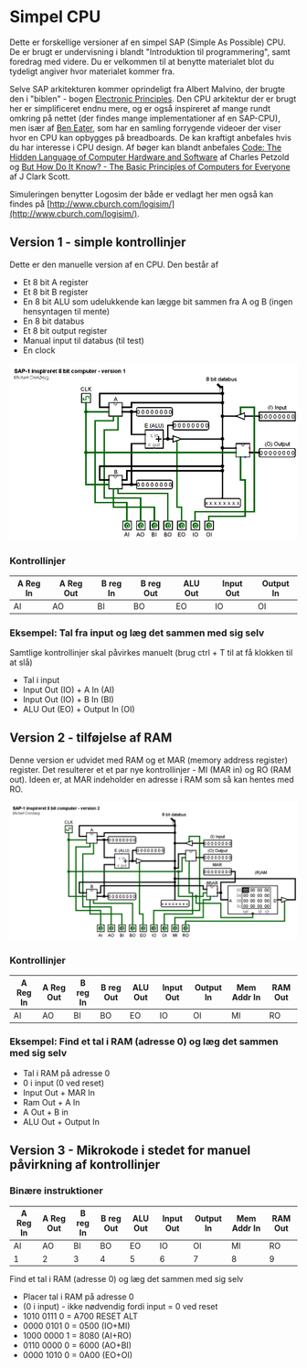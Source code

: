# Simpel CPU

Dette er forskellige versioner af en simpel SAP (Simple As Possible) CPU. De er brugt er undervisning i blandt "Introduktion til programmering", samt foredrag med videre. Du er velkommen til at benytte materialet blot du tydeligt angiver hvor materialet kommer fra.

Selve SAP arkitekturen kommer oprindeligt fra Albert Malvino, der brugte den i "biblen" - bogen [Electronic Principles](https://www.amazon.com/Electronic-Principles-Albert-Malvino/dp/0028028333). Den CPU arkitektur der er brugt her er simplificeret endnu mere, og er også inspireret af mange rundt omkring på nettet (der findes mange implementationer af en SAP-CPU), men især af [Ben Eater](https://eater.net/8bit/), som har en samling forrygende videoer der viser hvor en CPU kan opbygges på breadboards. De kan kraftigt anbefales hvis du har interesse i CPU design. Af bøger kan blandt anbefales [Code: The Hidden Language of Computer Hardware and Software](https://www.amazon.com/Code-Language-Computer-Hardware-Software/dp/0735611319) af Charles Petzold og [But How Do It Know? - The Basic Principles of Computers for Everyone](https://www.amazon.com/But-How-Know-Principles-Computers/dp/0615303765/ref=tmm_pap_swatch_0?_encoding=UTF8&qid=&sr=) af J Clark Scott.

Simuleringen benytter Logosim der både er vedlagt her men også kan findes på [http://www.cburch.com/logisim/](http://www.cburch.com/logisim/).

## Version 1 - simple kontrollinjer

Dette er den manuelle version af en CPU. Den består af 

- Et 8 bit A register
- Et 8 bit B register
- En 8 bit ALU som udelukkende kan lægge bit sammen fra A og B (ingen hensyntagen til mente)
- En 8 bit databus
- Et 8 bit output register
- Manual input til databus (til test)
- En clock

![](Billeder/sap-cpu-v1.png)

### Kontrollinjer

| A Reg In | A Reg Out | B reg In | B reg Out | ALU Out | Input Out | Output In |
| -------- | --------- | -------- | --------- | ------- | --------- | --------- |
| AI       | AO        | BI       | BO        | EO      | IO        | OI        |

### Eksempel: Tal fra input og læg det sammen med sig selv

Samtlige kontrollinjer skal påvirkes manuelt (brug ctrl + T til at få klokken til at slå)

- Tal i input
- Input Out (IO) + A In (AI)
- Input Out (IO) + B In (BI)
- ALU Out (EO) + Output In (OI)

## Version 2 - tilføjelse af RAM

Denne version er udvidet med RAM og et MAR (memory address register) register. Det resulterer et et par nye kontrollinjer - MI (MAR in) og RO (RAM out). Ideen er, at MAR indeholder en adresse i RAM som så kan hentes med RO.

![](Billeder/sap-cpu-v2.png)

### Kontrollinjer 

| A Reg In | A Reg Out | B reg In | B reg Out | ALU Out | Input Out | Output In | Mem Addr In | RAM Out |
| -------- | --------- | -------- | --------- | ------- | --------- | --------- | ----------- | ------- |
| AI       | AO        | BI       | BO        | EO      | IO        | OI        | MI          | RO      |


### Eksempel: Find et tal i RAM (adresse 0) og læg det sammen med sig selv

- Tal i RAM på adresse 0 
- 0 i input (0 ved reset)
- Input Out + MAR In
- Ram Out + A In
- A Out + B in
- ALU Out + Output In

## Version 3 - Mikrokode i stedet for manuel påvirkning af kontrollinjer

### Binære instruktioner

| A Reg In | A Reg Out | B reg In | B reg Out | ALU Out | Input Out | Output In | Mem Addr In | RAM Out |
| -------- | --------- | -------- | --------- | ------- | --------- | --------- | ----------- | ------- |
| AI       | AO        | BI       | BO        | EO      | IO        | OI        | MI          | RO      |
| 1        | 2         | 3        | 4         | 5       | 6         | 7         | 8           | 9       |

Find et tal i RAM (adresse 0) og læg det sammen med sig selv

- Placer tal i RAM på adresse 0 
- (0 i input) - ikke nødvendig fordi input = 0 ved reset
- 1010 0111 0 = A700 RESET ALT
- 0000 0101 0 = 0500 (IO+MI) 
- 1000 0000 1 = 8080 (AI+RO)
- 0110 0000 0 = 6000 (AO+BI)
- 0000 1010 0 = 0A00 (EO+OI)